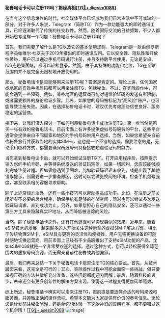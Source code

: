 **秘鲁电话卡可以注册TG吗？揭秘真相[[TG💪+ @esim1088](https://t.me/s/esim1088)]**

在当今这个信息爆炸的时代，社交媒体平台已经成为我们日常生活中不可或缺的一部分。对于许多人来说，Telegram（简称TG）作为一款功能强大的即时通讯工具，已经逐渐取代了传统的社交软件。然而，随着国际交流的日益频繁，不少人都开始思考这样一个问题：秘鲁电话卡可以注册TG吗？

首先，我们需要了解什么是TG以及它的基本使用规则。Telegram是一款由俄罗斯程序员帕维尔·杜罗夫于2013年推出的即时通讯应用。它以安全性、隐私性和开放性著称，用户可以通过手机号码进行注册，并且支持跨平台使用，无论是安卓、iOS还是桌面端，都可以轻松登录。然而，由于其特殊的功能和定位，TG在全球范围内并不是完全无限制地开放使用的。

那么，秘鲁电话卡是否能够用来注册TG呢？答案是肯定的。理论上讲，任何国家或地区的有效手机号码都可以用来注册TG，包括秘鲁。不过，在实际操作中，可能会遇到一些障碍。例如，某些地区的运营商可能对短信验证码的发送有所限制，或者需要额外的身份验证步骤。此外，如果您的号码被标记为“高风险”账户，也可能导致注册失败。因此，在选择秘鲁电话卡时，建议优先考虑那些信誉良好、服务稳定的运营商。

接下来，让我们深入探讨一下如何利用秘鲁电话卡成功注册TG。第一步当然是购买一张有效的秘鲁电话卡。目前市面上有许多提供虚拟号码服务的平台，这些平台通常会提供来自不同国家和地区的手机号码供用户选择。当然，如果您希望亲自前往秘鲁旅行并获取当地的实体SIM卡，这也是一个不错的选择。需要注意的是，无论采用哪种方式，都需要确保所选号码具备接收短信验证码的能力。

当您拿到秘鲁电话卡后，就可以开始尝试注册TG了。打开应用程序后，按照提示输入您的手机号码，并等待系统发送的验证码短信。如果一切顺利，您应该能够顺利完成注册过程。但如果您遇到了困难，比如验证码迟迟未收到，或是出现了其他错误提示，则需要进一步排查原因。这时可以尝试更换网络环境、检查手机信号强度，甚至联系相关客服寻求帮助。

除了上述常规方法外，还有一些小技巧可以帮助提高成功率。比如，在注册之前关闭所有不必要的后台程序，确保手机有足够的存储空间；同时也可以尝试多次发送验证码请求，直到成功为止。另外，如果您担心自己的隐私安全，还可以通过一些第三方工具来隐藏真实IP地址，从而降低被追踪的风险。

当然，除了秘鲁电话卡之外，还有其他途径可以实现类似的效果。近年来，随着eSIM技术的发展，越来越多的人开始关注这种新型的虚拟SIM卡解决方案。相比于传统物理SIM卡，eSIM具有更高的灵活性和便捷性，用户无需更换设备即可随时随地切换运营商。目前市面上已经有不少品牌推出了支持eSIM功能的产品，比如eSIM1088就是一个非常受欢迎的选择。通过这种方式，您可以轻松获得全球范围内的虚拟号码资源，而无需亲自前往秘鲁或其他国家。

最后，我们再来总结一下关于秘鲁电话卡能否注册TG的核心要点。首先，从技术层面来看，这完全是可行的；其次，实际操作过程中可能会面临一些挑战，但只要掌握正确的方法并做好充分准备，这些问题都能迎刃而解；最后，随着科技的进步，未来还会有更多创新性的解决方案出现，使得这一过程变得更加简单高效。

综上所述，秘鲁电话卡确实可以用来注册TG，但前提是要选择合适的号码来源和服务商，并遵循正确的操作流程。希望本文能为大家提供有价值的参考信息。无论您是计划前往秘鲁旅游，还是单纯想体验一下这款神奇的应用程序，都不要错过这个机会哦！[[TG💪+ @esim1088](https://t.me/s/esim1088) ![Image](https://i.postimg.cc/4NQfJmqS/Snipaste-2025-05-13-00-14-12.png)]